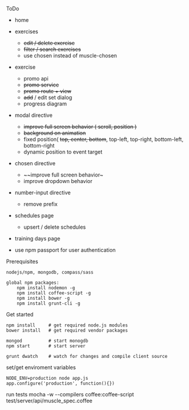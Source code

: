ToDo

- home


- exercises
	- ~~edit / delete exercise~~
	- ~~filter / search exercises~~
	- use chosen instead of muscle-chosen


- exercise
	- promo api
	- ~~promo service~~
	- ~~promo route + view~~
	- ~~add~~ / edit set dialog
	- progress diagram


- modal directive
	- ~~improve full screen behavior ( scroll, position )~~
	- ~~background on animation~~
	- fixed position( ~~top, center, bottom~~, top-left, top-right, bottom-left, bottom-right
	- dynamic position to event target



- chosen directive
	- ~~improve full screen behavior~
	- improve dropdown behavior


- number-input directive
	- remove prefix


- schedules page
	- upsert / delete schedules


- training days page


- use npm passport for user authentication


Prerequisites

	nodejs/npm, mongodb, compass/sass

	global npm packages:
		npm install nodemon -g
		npm install coffee-script -g
		npm install bower -g
		npm install grunt-cli -g



Get started

	npm install		# get required node.js modules
	bower install	# get required vendor packages

	mongod 			# start monogdb
	npm start		# start server

	grunt dwatch 	# watch for changes and compile client source




set/get enviroment variables

	NODE_ENV=production node app.js
	app.configure('production', function(){})


run tests
	mocha -w  --compilers coffee:coffee-script test/server/api/muscle_spec.coffee


